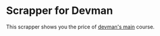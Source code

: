 <h1>Scrapper for Devman</h1>

This scrapper shows you the price of [devman's main](https://dvmn.org/modules/) course.

